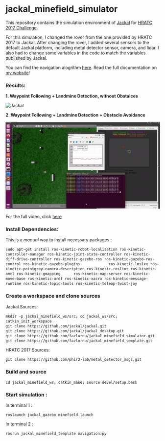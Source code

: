 # jackal_minefield_simulator

This repository contains the simulation environment of [Jackal](https://github.com/jackal) for [HRATC 2017 Challenge](http://www.inf.ufrgs.br/hratc2017/HRATC2017/Welcome.html).

For this simulation, I changed the rover from the one provided by HRATC 2017 to Jackal. After changing the rover, I added several sensors to the default Jackal platform, including metal detector sensor, camera, and lidar. I also had to change some variables in the code to match the variables published by Jackal.

You can find the navigation alogrithm [here](https://github.com/fazlurnu/jackal_minefield_template). Read the full documentation on [my website](https://fazlurnu.com/2020/08/24/humanitarian-robotics-autonomous-landmine-detection-rover/)!
### Results:

**1. Waypoint Following + Landmine Detection, without Obstalces**

![Jackal](https://github.com/fazlurnu/jackal_minefield_template/blob/master/JackalMinefield.gif)

**2. Waypoint Following + Landmine Detection + Obstacle Avoidance**

![JackalwithObstacleAvoidance](https://github.com/fazlurnu/jackal_minefield_template/blob/master/withObstacleAvoidance.gif)

For the full video, click [here](https://www.youtube.com/watch?v=7qwAT6k6M70)

### Install Dependencies:
This is a *manual* way to install necessary packages :
```
sudo apt-get install ros-kinetic-robot-localization ros-kinetic-controller-manager ros-kinetic-joint-state-controller ros-kinetic-diff-drive-controller ros-kinetic-gazebo-ros ros-kinetic-gazebo-ros-control ros-kinetic-gazebo-plugins             ros-kinetic-lms1xx ros-kinetic-pointgrey-camera-description ros-kinetic-roslint ros-kinetic-amcl ros-kinetic-gmapping      ros-kinetic-map-server ros-kinetic-move-base ros-kinetic-urdf ros-kinetic-xacro ros-kinetic-message-runtime ros-kinetic-topic-tools ros-kinetic-teleop-twist-joy
```

### Create a workspace and clone sources

Jackal Sources:
```
mkdir -p jackal_minefield_ws/src; cd jackal_ws/src; catkin_init_workspace
git clone https://github.com/jackal/jackal.git
git clone https://github.com/jackal/jackal_desktop.git
git clone https://github.com/fazlurnu/jackal_minefield_simulator.git
git clone https://github.com/fazlurnu/jackal_minefield_template.git
```
HRATC 2017 Sources:
```
git clone https://github.com/phir2-lab/metal_detector_msgs.git
```

### Build and source

```
cd jackal_minefield_ws; catkin_make; source devel/setup.bash
```
### Start simulation : 

In terminal 1 :
```
roslaunch jackal_gazebo minefield.launch
```
In terminal 2 :
```
rosrun jackal_minefield_template navigation.py
```
